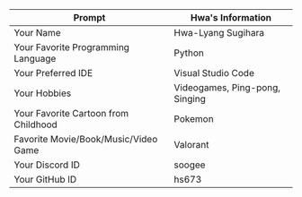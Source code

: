 | **Prompt**                              | **Hwa's Information**                 |
|------------------------------------------|-------------------------------------|
| Your Name                                | Hwa-Lyang Sugihara |
| Your Favorite Programming Language       | Python                              |
| Your Preferred IDE                       | Visual Studio Code                  |
| Your Hobbies                             | Videogames, Ping-pong, Singing      |
| Your Favorite Cartoon from Childhood     | Pokemon                             |
| Favorite Movie/Book/Music/Video Game     | Valorant                            |
| Your Discord ID                          | soogee                              |
| Your GitHub ID                           | hs673                               |